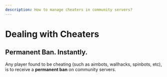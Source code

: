 ```yaml
---
description: How to manage cheaters in community servers?
---
```


# Dealing with Cheaters

## Permanent Ban. Instantly.

Any player found to be cheating \(such as aimbots, wallhacks, spinbots, etc\), is to receive a **permanent ban** on community servers.

